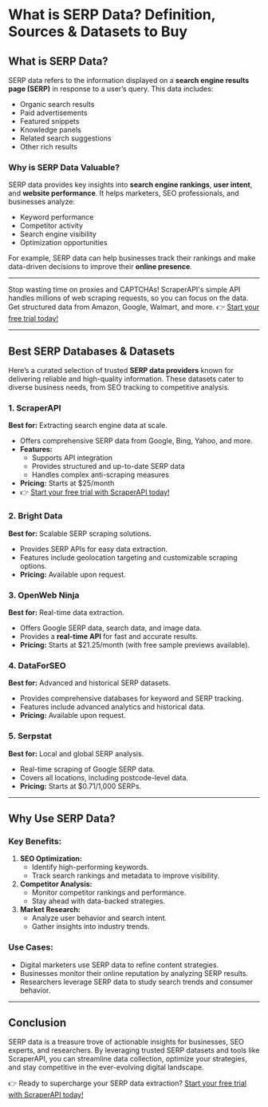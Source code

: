 # What is SERP Data? Definition, Sources & Datasets to Buy

## What is SERP Data?

SERP data refers to the information displayed on a **search engine results page (SERP)** in response to a user’s query. This data includes:

- Organic search results
- Paid advertisements
- Featured snippets
- Knowledge panels
- Related search suggestions
- Other rich results

### Why is SERP Data Valuable?

SERP data provides key insights into **search engine rankings**, **user intent**, and **website performance**. It helps marketers, SEO professionals, and businesses analyze:

- Keyword performance
- Competitor activity
- Search engine visibility
- Optimization opportunities

For example, SERP data can help businesses track their rankings and make data-driven decisions to improve their **online presence**.

---

Stop wasting time on proxies and CAPTCHAs! ScraperAPI's simple API handles millions of web scraping requests, so you can focus on the data. Get structured data from Amazon, Google, Walmart, and more. 👉 [Start your free trial today!](https://bit.ly/Scraperapi)

---

## Best SERP Databases & Datasets

Here’s a curated selection of trusted **SERP data providers** known for delivering reliable and high-quality information. These datasets cater to diverse business needs, from SEO tracking to competitive analysis.

### 1. ScraperAPI
**Best for:** Extracting search engine data at scale.

- Offers comprehensive SERP data from Google, Bing, Yahoo, and more.
- **Features:**
  - Supports API integration
  - Provides structured and up-to-date SERP data
  - Handles complex anti-scraping measures
- **Pricing:** Starts at $25/month
- 👉 [Start your free trial with ScraperAPI today!](https://bit.ly/Scraperapi)

### 2. Bright Data
**Best for:** Scalable SERP scraping solutions.

- Provides SERP APIs for easy data extraction.
- Features include geolocation targeting and customizable scraping options.
- **Pricing:** Available upon request.

### 3. OpenWeb Ninja
**Best for:** Real-time data extraction.

- Offers Google SERP data, search data, and image data.
- Provides a **real-time API** for fast and accurate results.
- **Pricing:** Starts at $21.25/month (with free sample previews available).

### 4. DataForSEO
**Best for:** Advanced and historical SERP datasets.

- Provides comprehensive databases for keyword and SERP tracking.
- Features include advanced analytics and historical data.
- **Pricing:** Available upon request.

### 5. Serpstat
**Best for:** Local and global SERP analysis.

- Real-time scraping of Google SERP data.
- Covers all locations, including postcode-level data.
- **Pricing:** Starts at $0.71/1,000 SERPs.

---

## Why Use SERP Data?

### Key Benefits:
1. **SEO Optimization:**
   - Identify high-performing keywords.
   - Track search rankings and metadata to improve visibility.
2. **Competitor Analysis:**
   - Monitor competitor rankings and performance.
   - Stay ahead with data-backed strategies.
3. **Market Research:**
   - Analyze user behavior and search intent.
   - Gather insights into industry trends.

### Use Cases:
- Digital marketers use SERP data to refine content strategies.
- Businesses monitor their online reputation by analyzing SERP results.
- Researchers leverage SERP data to study search trends and consumer behavior.

---

## Conclusion

SERP data is a treasure trove of actionable insights for businesses, SEO experts, and researchers. By leveraging trusted SERP datasets and tools like ScraperAPI, you can streamline data collection, optimize your strategies, and stay competitive in the ever-evolving digital landscape.

👉 Ready to supercharge your SERP data extraction? [Start your free trial with ScraperAPI today!](https://bit.ly/Scraperapi)
